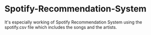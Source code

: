 # Spotify-Recommendation-System
It's especially working of Spotify Recommendation System using the spotify.csv file which includes the songs and the artists.
